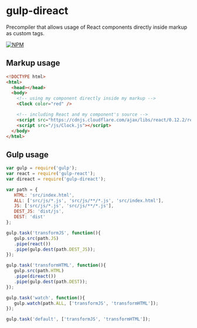 # gulp-direact
Precompiler that allows usage of React components directly inside markup as custom tags.

[![NPM](https://nodei.co/npm/gulp-direact.png?compact=true)](https://nodei.co/npm/gulp-direact/)

## Markup usage
```html
<!DOCTYPE html>
<html>
  <head></head>
  <body>
    <!-- using my component directly inside my markup -->
    <Clock color="red" />

    <!-- including React and my component's source -->
    <script src="https://cdnjs.cloudflare.com/ajax/libs/react/0.12.2/react.min.js"></script>
    <script src="/js/Clock.js"></script>
  </body>
</html>
```

## Gulp usage
```javascript
var gulp = require('gulp');
var react = require('gulp-react');
var direact = require('gulp-direact');

var path = {
   HTML: 'src/index.html',
   ALL: ['src/js/*.js', 'src/js/**/*.js', 'src/index.html'],
   JS: ['src/js/*.js', 'src/js/**/*.js'],
   DEST_JS: 'dist/js',
   DEST: 'dist'
};

gulp.task('transformJS', function(){
   gulp.src(path.JS)
   .pipe(react())
   .pipe(gulp.dest(path.DEST_JS));
});

gulp.task('transformHTML', function(){
   gulp.src(path.HTML)
   .pipe(direact())
   .pipe(gulp.dest(path.DEST));
});

gulp.task('watch', function(){
   gulp.watch(path.ALL, ['transformJS', 'transformHTML']);
});

gulp.task('default', ['transformJS', 'transformHTML']);
```
